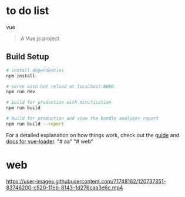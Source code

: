 # to do list
vue
> A Vue.js project

## Build Setup

``` bash
# install dependencies
npm install

# serve with hot reload at localhost:8080
npm run dev

# build for production with minification
npm run build

# build for production and view the bundle analyzer report
npm run build --report
```

For a detailed explanation on how things work, check out the [guide](http://vuejs-templates.github.io/webpack/) and [docs for vue-loader](http://vuejs.github.io/vue-loader).
"#  aa" 
"# web" 
# web


https://user-images.githubusercontent.com/71748162/120737351-83746200-c520-11eb-8143-1d276caa3e6c.mp4





